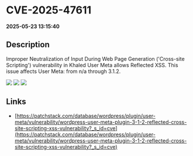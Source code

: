 # CVE-2025-47611

**2025-05-23 13:15:40**

## Description
Improper Neutralization of Input During Web Page Generation ('Cross-site Scripting') vulnerability in Khaled User Meta allows Reflected XSS. This issue affects User Meta: from n/a through 3.1.2.

![](https://img.shields.io/static/v1?label=Score&message=7.1&color=red)
![](https://img.shields.io/static/v1?label=Severity&message=HIGH&color=red)
![](https://img.shields.io/static/v1?label=CWE&message=XSS&color=green)

## Links
- [https://patchstack.com/database/wordpress/plugin/user-meta/vulnerability/wordpress-user-meta-plugin-3-1-2-reflected-cross-site-scripting-xss-vulnerability?_s_id=cve](https://patchstack.com/database/wordpress/plugin/user-meta/vulnerability/wordpress-user-meta-plugin-3-1-2-reflected-cross-site-scripting-xss-vulnerability?_s_id=cve)
